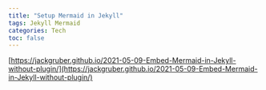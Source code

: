 ```yaml
---
title: "Setup Mermaid in Jekyll"
tags: Jekyll Mermaid
categories: Tech
toc: false
---
```


[https://jackgruber.github.io/2021-05-09-Embed-Mermaid-in-Jekyll-without-plugin/](https://jackgruber.github.io/2021-05-09-Embed-Mermaid-in-Jekyll-without-plugin/)